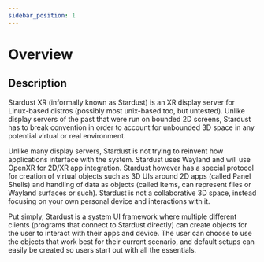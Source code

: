 ```yaml
---
sidebar_position: 1
---
```


# Overview

## Description
Stardust XR (informally known as Stardust) is an XR display server for Linux-based distros (possibly most unix-based too, but untested). Unlike display servers of the past that were run on bounded 2D screens, Stardust has to break convention in order to account for unbounded 3D space in any potential virtual or real environment.

Unlike many display servers, Stardust is not trying to reinvent how applications interface with the system. Stardust uses Wayland and will use OpenXR for 2D/XR app integration. Stardust however has a special protocol for creation of virtual objects such as 3D UIs around 2D apps (called Panel Shells) and handling of data as objects (called Items, can represent files or Wayland surfaces or such). Stardust is not a collaborative 3D space, instead focusing on your own personal device and interactions with it.

Put simply, Stardust is a system UI framework where multiple different clients (programs that connect to Stardust directly) can create objects for the user to interact with their apps and device. The user can choose to use the objects that work best for their current scenario, and default setups can easily be created so users start out with all the essentials.